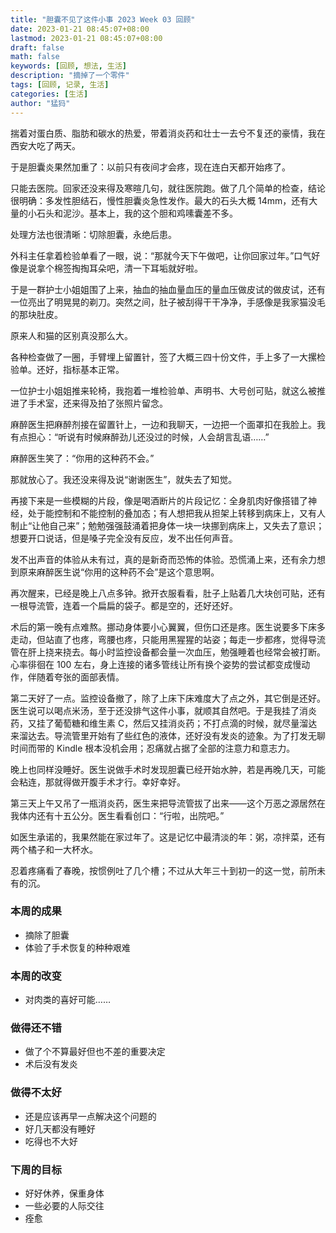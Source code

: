 ```yaml
---
title: "胆囊不见了这件小事 2023 Week 03 回顾"
date: 2023-01-21 08:45:07+08:00
lastmod: 2023-01-21 08:45:07+08:00
draft: false
math: false
keywords: [回顾, 想法, 生活]
description: "摘掉了一个零件"
tags: [回顾, 记录, 生活]
categories: [生活]
author: "猛犸"
---
```


揣着对蛋白质、脂肪和碳水的热爱，带着消炎药和壮士一去兮不复还的豪情，我在西安大吃了两天。

于是胆囊炎果然加重了：以前只有夜间才会疼，现在连白天都开始疼了。

只能去医院。回家还没来得及寒暄几句，就往医院跑。做了几个简单的检查，结论很明确：多发性胆结石，慢性胆囊炎急性发作。最大的石头大概 14mm，还有大量的小石头和泥沙。基本上，我的这个胆和鸡嗉囊差不多。

处理方法也很清晰：切除胆囊，永绝后患。

外科主任拿着检验单看了一眼，说：“那就今天下午做吧，让你回家过年。”口气好像是说拿个棉签掏掏耳朵吧，清一下耳垢就好啦。

于是一群护士小姐姐围了上来，抽血的抽血量血压的量血压做皮试的做皮试，还有一位亮出了明晃晃的剃刀。突然之间，肚子被刮得干干净净，手感像是我家猫没毛的那块肚皮。

原来人和猫的区别真没那么大。

各种检查做了一圈，手臂埋上留置针，签了大概三四十份文件，手上多了一大摞检验单。还好，指标基本正常。

一位护士小姐姐推来轮椅，我抱着一堆检验单、声明书、大号创可贴，就这么被推进了手术室，还来得及拍了张照片留念。

麻醉医生把麻醉剂接在留置针上，一边和我聊天，一边把一个面罩扣在我脸上。我有点担心：“听说有时候麻醉劲儿还没过的时候，人会胡言乱语……”

麻醉医生笑了：“你用的这种药不会。”

那就放心了。我还没来得及说“谢谢医生”，就失去了知觉。

再接下来是一些模糊的片段，像是喝酒断片的片段记忆：全身肌肉好像搭错了神经，处于能控制和不能控制的叠加态；有人想把我从担架上转移到病床上，又有人制止“让他自己来”；勉勉强强鼓涌着把身体一块一块挪到病床上，又失去了意识；想要开口说话，但是嗓子完全没有反应，发不出任何声音。

发不出声音的体验从未有过，真的是新奇而恐怖的体验。恐慌涌上来，还有余力想到原来麻醉医生说“你用的这种药不会”是这个意思啊。

再次醒来，已经是晚上八点多钟。掀开衣服看看，肚子上贴着几大块创可贴，还有一根导流管，连着一个扁扁的袋子。都是空的，还好还好。

术后的第一晚有点难熬。挪动身体要小心翼翼，但伤口还是疼。医生说要多下床多走动，但站直了也疼，弯腰也疼，只能用黑猩猩的站姿；每走一步都疼，觉得导流管在肝上挠来挠去。每小时监控设备都会量一次血压，勉强睡着也经常会被打断。心率徘徊在 100 左右，身上连接的诸多管线让所有换个姿势的尝试都变成慢动作，伴随着夸张的面部表情。

第二天好了一点。监控设备撤了，除了上床下床难度大了点之外，其它倒是还好。医生说可以喝点米汤，至于还没排气这件小事，就顺其自然吧。于是我挂了消炎药，又挂了葡萄糖和维生素 C，然后又挂消炎药；不打点滴的时候，就尽量溜达来溜达去。导流管里开始有了些红色的液体，还好没有发炎的迹象。为了打发无聊时间而带的 Kindle 根本没机会用；忍痛就占据了全部的注意力和意志力。

晚上也同样没睡好。医生说做手术时发现胆囊已经开始水肿，若是再晚几天，可能会粘连，那就得做开腹手术才行。幸好幸好。

第三天上午又吊了一瓶消炎药，医生来把导流管拔了出来——这个万恶之源居然在我体内还有十五公分。医生看看创口：“行啦，出院吧。”

如医生承诺的，我果然能在家过年了。这是记忆中最清淡的年：粥，凉拌菜，还有两个橘子和一大杯水。

忍着疼痛看了春晚，按惯例吐了几个槽；不过从大年三十到初一的这一觉，前所未有的沉。

### 本周的成果

- 摘除了胆囊
- 体验了手术恢复的种种艰难

### 本周的改变

- 对肉类的喜好可能……

### 做得还不错

- 做了个不算最好但也不差的重要决定
- 术后没有发炎

### 做得不太好

- 还是应该再早一点解决这个问题的
- 好几天都没有睡好
- 吃得也不大好

### 下周的目标

- 好好休养，保重身体
- 一些必要的人际交往
- 痊愈
